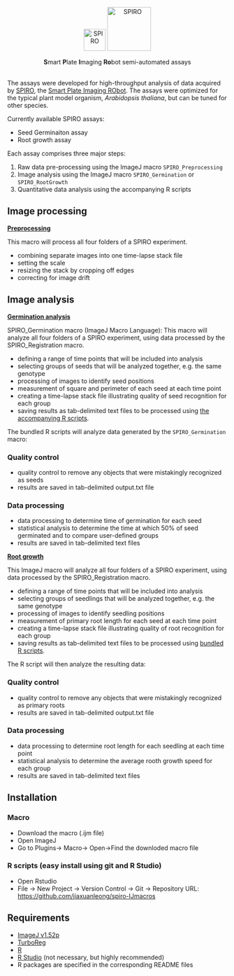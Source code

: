 <p align="center">
  <img src="https://github.com/AlyonaMinina/Files_for_SPIRO_reps/blob/master/SPIRO.Hardware%20files/SPIRO%20logo.jpg?raw=true" height="50" title="SPIRO">
  <img src="https://github.com/AlyonaMinina/Files_for_SPIRO_reps/blob/master/SPIRO.Assays%20files/SPIRO%20text%20logo.png?raw=true" width="100" title="SPIRO">
</p>
<p align="center">
    <b>S</b>mart <b>P</b>late <b>I</b>maging <b>Ro</b>bot semi-automated assays

<br>
<br>

The assays were developed for high-throughput analysis of data acquired by [SPIRO](https://www.alyonaminina.org/spiro), the [Smart Plate Imaging RObot](https://github.com/jonasoh/spiro). The assays were optimized for the typical plant model organism, <i>Arabidopsis thaliana</i>, but can be tuned for other species. 

Currently available SPIRO assays:
- Seed Germinaiton assay
- Root growth assay


Each assay comprises three major steps:
1. Raw data pre-processing using the ImageJ macro `SPIRO_Preprocessing`
2. Image analysis using the ImageJ macro `SPIRO_Germination` or `SPIRO_RootGrowth`
3. Quantitative data analysis using the accompanying R scripts


## Image processing

[**Preprocessing**](https://github.com/jiaxuanleong/spiro-IJmacros/tree/master/preprocessing)

This macro will process all four folders of a SPIRO experiment.

- combining separate images into one time-lapse stack file
- setting the scale
- resizing the stack by cropping off edges
- correcting for image drift

## Image analysis

[**Germination analysis**](https://github.com/jiaxuanleong/spiro-IJmacros/tree/master/germination)

SPIRO_Germination macro (ImageJ Macro Language):
This macro will analyze all four folders of a SPIRO experiment, using data processed by the SPIRO_Registration macro.

- defining a range of time points that will be included into analysis
- selecting groups of seeds that will be analyzed together, e.g. the same genotype
- processing of images to identify seed positions 
- measurement of square and perimeter of each seed at each time point
- creating a time-lapse stack file illustrating quality of seed recognition for each group
- saving results as tab-delimited text files to be processed using [the accompanying R scripts](https://github.com/jiaxuanleong/spiro-IJmacros/tree/master/germination).

The bundled R scripts will analyze data generated by the `SPIRO_Germination` macro:

### Quality control
- quality control to remove any objects that were mistakingly recognized as seeds
- results are saved in tab-delimited output.txt file

### Data processing
- data processing to determine time of germination for each seed
- statistical analysis to determine the time at which 50% of seed germinated and to compare user-defined groups
- results are saved in tab-delimited text files

[**Root growth**](https://github.com/jiaxuanleong/spiro-IJmacros/tree/master/rootgrowth)

This ImageJ macro will analyze all four folders of a SPIRO experiment, using data processed by the SPIRO_Registration macro.

- defining a range of time points that will be included into analysis
- selecting groups of seedlings that will be analyzed together, e.g. the same genotype
- processing of images to identify seedling positions 
- measurement of primary root length for each seed at each time point
- creating a time-lapse stack file illustrating quality of root recognition for each group
- saving results as tab-delimited text files to be processed using [bundled R scripts](https://github.com/jiaxuanleong/spiro-IJmacros/tree/master/rootgrowth).

The R script will then analyze the resulting data:

### Quality control
- quality control to remove any objects that were mistakingly recognized as primary roots
- results are saved in tab-delimited output.txt file

### Data processing
- data processing to determine root length for each seedling at each time point
- statistical analysis to determine the average rooth growth speed for each group
- results are saved in tab-delimited text files

## Installation

### Macro
- Download the macro (.ijm file)
- Open ImageJ
- Go to Plugins-> Macro-> Open->Find the downloded macro file

### R scripts (easy install using git and R Studio)
- Open Rstudio
- File -> New Project -> Version Control -> Git -> Repository URL: https://github.com/jiaxuanleong/spiro-IJmacros 

## Requirements

- [ImageJ v1.52p](https://imagej.net/Fiji/Downloads)
- [TurboReg](http://bigwww.epfl.ch/thevenaz/turboreg/)
- [R](https://www.r-project.org/)
- [R Studio](https://www.rstudio.com/) (not necessary, but highly recommended)
- R packages are specified in the corresponding README files
